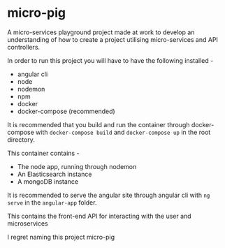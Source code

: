 # micro-pig

A micro-services playground project made at work to develop an understanding of how to create a project utilising micro-services and API controllers.

In order to run this project you will have to have the following installed -

- angular cli
- node
- nodemon
- npm
- docker
- docker-compose (recommended)

It is recommended that you build and run the container through docker-compose with `docker-compose build` and `docker-compose up` in the root directory.

This container contains -

- The node app, running through nodemon
- An Elasticsearch instance
- A mongoDB instance 

It is recommended to serve the angular site through angular cli with `ng serve` in the `angular-app` folder.

This contains the front-end API for interacting with the user and microservices

I regret naming this project micro-pig
